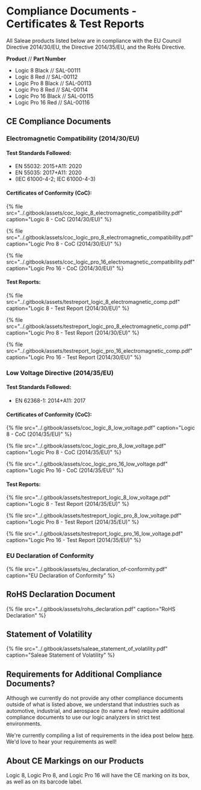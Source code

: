 # Compliance Documents - Certificates & Test Reports

All Saleae products listed below are in compliance with the EU Council Directive 2014/30/EU, the Directive 2014/35/EU, and the RoHs Directive.

**Product** // **Part Number**

* Logic 8 Black //  SAL-00111
* Logic 8 Red // SAL-00112 
* Logic Pro 8 Black // SAL-00113   
* Logic Pro 8 Red // SAL-00114 
* Logic Pro 16 Black // SAL-00115  
* Logic Pro 16 Red // SAL-00116   

## CE Compliance Documents

### Electromagnetic Compatibility \(2014/30/EU\)

#### Test Standards Followed:

* EN 55032: 2015+A11: 2020
* EN 55035: 2017+A11: 2020
* \(IEC 61000-4-2; IEC 61000-4-3\)

#### Certificates of Conformity \(CoC\):

{% file src="../.gitbook/assets/coc\_logic\_8\_electromagnetic\_compatibility.pdf" caption="Logic 8 - CoC \(2014/30/EU\)" %}

{% file src="../.gitbook/assets/coc\_logic\_pro\_8\_electromagnetic\_compatibility.pdf" caption="Logic Pro 8 - CoC \(2014/30/EU\)" %}

{% file src="../.gitbook/assets/coc\_logic\_pro\_16\_electromagnetic\_compatibility.pdf" caption="Logic Pro 16 - CoC \(2014/30/EU\)" %}

#### Test Reports:

{% file src="../.gitbook/assets/testreport\_logic\_8\_electromagnetic\_comp.pdf" caption="Logic 8 - Test Report \(2014/30/EU\)" %}

{% file src="../.gitbook/assets/testreport\_logic\_pro\_8\_electromagnetic\_comp.pdf" caption="Logic Pro 8 - Test Report \(2014/30/EU\)" %}

{% file src="../.gitbook/assets/testreport\_logic\_pro\_16\_electromagnetic\_comp.pdf" caption="Logic Pro 16 - Test Report \(2014/30/EU\)" %}

### Low Voltage Directive \(2014/35/EU\)

#### Test Standards Followed:

* EN 62368-1: 2014+A11: 2017

#### Certificates of Conformity \(CoC\):

{% file src="../.gitbook/assets/coc\_logic\_8\_low\_voltage.pdf" caption="Logic 8 - CoC \(2014/35/EU\)" %}

{% file src="../.gitbook/assets/coc\_logic\_pro\_8\_low\_voltage.pdf" caption="Logic Pro 8 - CoC \(2014/35/EU\)" %}

{% file src="../.gitbook/assets/coc\_logic\_pro\_16\_low\_voltage.pdf" caption="Logic Pro 16 - CoC \(2014/35/EU\)" %}

#### Test Reports:

{% file src="../.gitbook/assets/testreport\_logic\_8\_low\_voltage.pdf" caption="Logic 8 - Test Report \(2014/35/EU\)" %}

{% file src="../.gitbook/assets/testreport\_logic\_pro\_8\_low\_voltage.pdf" caption="Logic Pro 8 - Test Report \(2014/35/EU\)" %}

{% file src="../.gitbook/assets/testreport\_logic\_pro\_16\_low\_voltage.pdf" caption="Logic Pro 16 - Test Report \(2014/35/EU\)" %}

### **EU Declaration of Conformity**

{% file src="../.gitbook/assets/eu\_declaration\_of-conformity.pdf" caption="EU Declaration of Conformity" %}

## **RoHS Declaration Document**

{% file src="../.gitbook/assets/rohs\_declaration.pdf" caption="RoHS Declaration" %}

## **Statement of Volatility**

{% file src="../.gitbook/assets/saleae\_statement\_of\_volatility.pdf" caption="Saleae Statement of Volatility" %}

## Requirements for Additional Compliance Documents?

Although we currently do not provide any other compliance documents outside of what is listed above, we understand that industries such as automotive, industrial, and aerospace \(to name a few\) require additional compliance documents to use our logic analyzers in strict test environments.

We're currently compiling a list of requirements in the idea post below [here](https://ideas.saleae.com/b/feature-requests/provide-additional-compliance-documents). We'd love to hear your requirements as well!

## About CE Markings on our Products

Logic 8, Logic Pro 8, and Logic Pro 16 will have the CE marking on its box, as well as on its barcode label.



